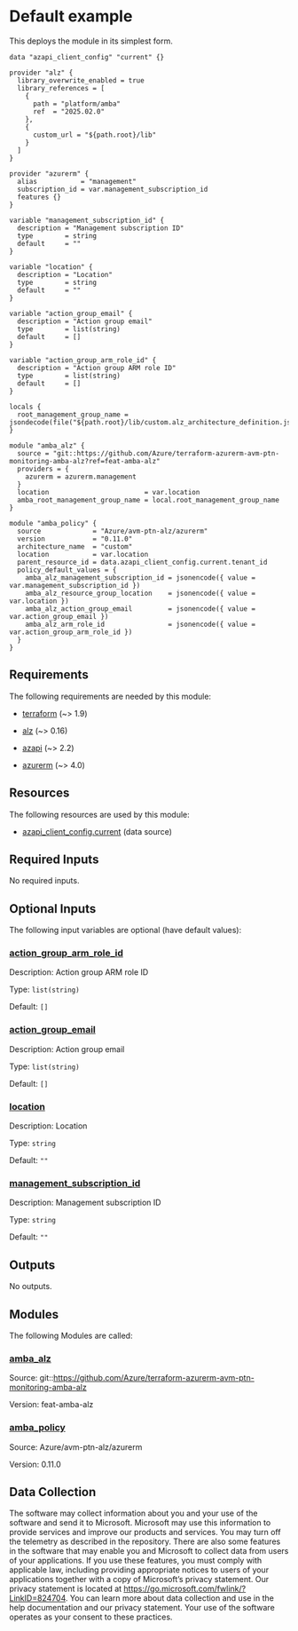 <!-- BEGIN_TF_DOCS -->
# Default example

This deploys the module in its simplest form.

```hcl
data "azapi_client_config" "current" {}

provider "alz" {
  library_overwrite_enabled = true
  library_references = [
    {
      path = "platform/amba"
      ref  = "2025.02.0"
    },
    {
      custom_url = "${path.root}/lib"
    }
  ]
}

provider "azurerm" {
  alias           = "management"
  subscription_id = var.management_subscription_id
  features {}
}

variable "management_subscription_id" {
  description = "Management subscription ID"
  type        = string
  default     = ""
}

variable "location" {
  description = "Location"
  type        = string
  default     = ""
}

variable "action_group_email" {
  description = "Action group email"
  type        = list(string)
  default     = []
}

variable "action_group_arm_role_id" {
  description = "Action group ARM role ID"
  type        = list(string)
  default     = []
}

locals {
  root_management_group_name = jsondecode(file("${path.root}/lib/custom.alz_architecture_definition.json")).management_groups[0].id
}

module "amba_alz" {
  source = "git::https://github.com/Azure/terraform-azurerm-avm-ptn-monitoring-amba-alz?ref=feat-amba-alz"
  providers = {
    azurerm = azurerm.management
  }
  location                        = var.location
  amba_root_management_group_name = local.root_management_group_name
}

module "amba_policy" {
  source             = "Azure/avm-ptn-alz/azurerm"
  version            = "0.11.0"
  architecture_name  = "custom"
  location           = var.location
  parent_resource_id = data.azapi_client_config.current.tenant_id
  policy_default_values = {
    amba_alz_management_subscription_id = jsonencode({ value = var.management_subscription_id })
    amba_alz_resource_group_location    = jsonencode({ value = var.location })
    amba_alz_action_group_email         = jsonencode({ value = var.action_group_email })
    amba_alz_arm_role_id                = jsonencode({ value = var.action_group_arm_role_id })
  }
}
```

<!-- markdownlint-disable MD033 -->
## Requirements

The following requirements are needed by this module:

- <a name="requirement_terraform"></a> [terraform](#requirement\_terraform) (~> 1.9)

- <a name="requirement_alz"></a> [alz](#requirement\_alz) (~> 0.16)

- <a name="requirement_azapi"></a> [azapi](#requirement\_azapi) (~> 2.2)

- <a name="requirement_azurerm"></a> [azurerm](#requirement\_azurerm) (~> 4.0)

## Resources

The following resources are used by this module:

- [azapi_client_config.current](https://registry.terraform.io/providers/azure/azapi/latest/docs/data-sources/client_config) (data source)

<!-- markdownlint-disable MD013 -->
## Required Inputs

No required inputs.

## Optional Inputs

The following input variables are optional (have default values):

### <a name="input_action_group_arm_role_id"></a> [action\_group\_arm\_role\_id](#input\_action\_group\_arm\_role\_id)

Description: Action group ARM role ID

Type: `list(string)`

Default: `[]`

### <a name="input_action_group_email"></a> [action\_group\_email](#input\_action\_group\_email)

Description: Action group email

Type: `list(string)`

Default: `[]`

### <a name="input_location"></a> [location](#input\_location)

Description: Location

Type: `string`

Default: `""`

### <a name="input_management_subscription_id"></a> [management\_subscription\_id](#input\_management\_subscription\_id)

Description: Management subscription ID

Type: `string`

Default: `""`

## Outputs

No outputs.

## Modules

The following Modules are called:

### <a name="module_amba_alz"></a> [amba\_alz](#module\_amba\_alz)

Source: git::https://github.com/Azure/terraform-azurerm-avm-ptn-monitoring-amba-alz

Version: feat-amba-alz

### <a name="module_amba_policy"></a> [amba\_policy](#module\_amba\_policy)

Source: Azure/avm-ptn-alz/azurerm

Version: 0.11.0

<!-- markdownlint-disable-next-line MD041 -->
## Data Collection

The software may collect information about you and your use of the software and send it to Microsoft. Microsoft may use this information to provide services and improve our products and services. You may turn off the telemetry as described in the repository. There are also some features in the software that may enable you and Microsoft to collect data from users of your applications. If you use these features, you must comply with applicable law, including providing appropriate notices to users of your applications together with a copy of Microsoft’s privacy statement. Our privacy statement is located at <https://go.microsoft.com/fwlink/?LinkID=824704>. You can learn more about data collection and use in the help documentation and our privacy statement. Your use of the software operates as your consent to these practices.
<!-- END_TF_DOCS -->
